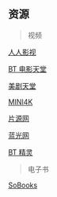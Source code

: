 
## 资源  

> 视频

[人人影视](http://www.yyetss.com/)

[BT 电影天堂](http://www.btbtdy.la/)

[美剧天堂](https://www.aimeijutt.com/)

[MINI4K](https://www.mini4k.com/)

[片源网](http://pianyuan.la/)

[蓝光网](http://www.languang.co/)

[BT 精灵](https://btring.com/)

> 电子书

[SoBooks](https://sobooks.cc/)





